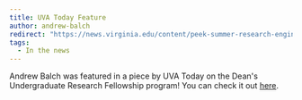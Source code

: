 ```yaml
---
title: UVA Today Feature
author: andrew-balch
redirect: "https://news.virginia.edu/content/peek-summer-research-engineering-deans-fellows"
tags:
  - In the news
---
```


Andrew Balch was featured in a piece by UVA Today on the Dean's Undergraduate Research Fellowship program! You can check it out [here](https://news.virginia.edu/content/peek-summer-research-engineering-deans-fellows).